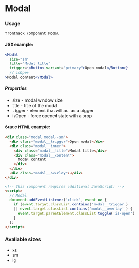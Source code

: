 # Modal

### Usage

```
fronthack component Modal
```

#### JSX example:

```jsx
<Modal
  size="sm"
  title="Modal title"
  trigger={<Button variant="primary">Open modal</Button>}
  // isOpen
>Modal content</Modal>
```

##### Properties

* size - modal window size
* title - title of the modal
* trigger - element that will act as a trigger
* isOpen - force opened state with a prop


#### Static HTML example:

```html
<div class="modal modal--sm">
  <div class="modal__trigger">Open modal</div>
  <div class="modal__inner">
    <div class="modal__title">Modal title</div>
    <div class="modal__content">
      Modal content
    </div>
  </div>
  <div class="modal__overlay"></div>
</div>

<!-- This component requires additional JavaScript: -->
<script>
  // Modal
  document.addEventListener('click', event => {
    if (event.target.classList.contains('modal__trigger')
    || event.target.classList.contains('modal__overlay')) {
      event.target.parentElement.classList.toggle('is-open')
    }
  })
</script>
```

### Avaliable sizes

* xs
* sm
* lg
